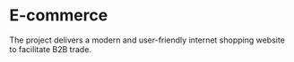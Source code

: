 # E-commerce
The project delivers a modern and user-friendly internet shopping website to facilitate B2B trade.

